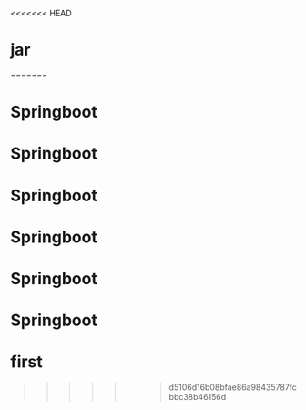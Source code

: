 <<<<<<< HEAD
# jar
=======
# Springboot
# Springboot
# Springboot
# Springboot
# Springboot
# Springboot
# first
>>>>>>> d5106d16b08bfae86a98435787fcbbc38b46156d
